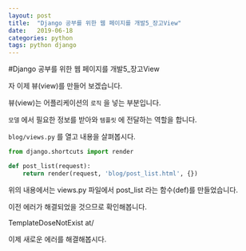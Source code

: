 ```yaml
---
layout: post
title:  "Django 공부를 위한 웹 페이지를 개발5_장고View"
date:   2019-06-18
categories: python
tags: python django
---
```

#Django 공부를 위한 웹 페이지를 개발5_장고View

자 이제 뷰(view)를 만들어 보겠습니다.

뷰(view)는 어플리케이션의 `로직` 을 넣는 부분입니다.

`모델` 에서 필요한 정보를 받아와 `템플릿` 에 전달하는 역할을 합니다.

`blog/views.py` 를 열고 내용을 살펴봅시다.

```python
from django.shortcuts import render

def post_list(request):
    return render(request, 'blog/post_list.html', {})
```

위의 내용에서는 views.py 파일에서 post_list 라는 함수(def)를 만들었습니다.

이전 에러가 해결되었을 것으므로 확인해봅니다.

TemplateDoseNotExist at/

이제 새로운 에러를 해결해봅시다.

